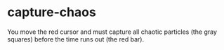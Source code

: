# capture-chaos
You move the red cursor and must capture all chaotic particles (the gray squares) before the time runs out (the red bar).

